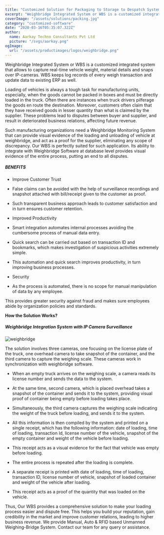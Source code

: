 ```yaml
---
title: "Customized Solution for Packaging to Storage to Despatch System "
excerpt: "Weighbridge Integrated System or WBS is a customized integrated system that allows to capture real-time vehicle weight, material   details and snaps over IP-cameras. WBS keeps log records of every weigh transaction and update data to existing ERP as well."
coverImage: "/assets/solutions/packing.jpg"
category: "customized-software"
date: "2020-03-16T05:35:07.322Z"
author:
  name: Aarkay Techno Consultants Pvt Ltd
  picture: "/svgs/aarkay.png"
ogImage:
  url: "/assets/productimages/logos/weighbridge.png"
---
```


Weighbridge Integrated System or WBS is a customized integrated system that allows to capture real-time vehicle weight, material details and snaps over IP-cameras. WBS keeps log records of every weigh transaction and update data to existing ERP as well.

Loading of vehicles is always a tough task for manufacturing units, especially, when the goods cannot be packed in boxes and must be directly loaded in the truck. Often there are instances when truck drivers pilferage the goods en route the destination. Moreover, customers often claim that they have received goods in lesser quantity than what is claimed by the supplier. These problems lead to disputes between buyer and supplier, and result in deteriorated business relations, affecting future revenue.

Such manufacturing organizations need a Weighbridge Monitoring System that can provide visual evidence of the loading and unloading of vehicle at weighbridge, and act as a proof for the supplier, eliminating any scope of discrepancy. Our WBS is perfectly suited for such application. Its ability to integrate with Weighbridge Software at database level provides visual evidence of the entire process, putting an end to all disputes.

##### BENEFITS

- Improve Customer Trust

- False claims can be avoided with the help of surveillance recordings and snapshot attached with bill/receipt given to the customer as proof.

- Such transparent business approach leads to customer satisfaction and in turn ensures customer retention.

- Improved Productivity

- Smart integration automates internal processes avoiding the cumbersome process of manual data entry.

- Quick search can be carried out based on transaction ID and bookmarks, which makes investigation of suspicious activities extremely simple.

- This automation and quick search improves productivity, in turn improving business processes.

- Security

- As the process is automated, there is no scope for manual manipulation of data by any employee.

This provides greater security against fraud and makes sure employees abide by organization policies and standards.

**How the Solution Works?**

##### Weighbridge Integration System with IP Camera Surveillance

![weighbridge](/assets/productimages/weighbridge.png "weighbridge")

The solution involves three cameras, one focusing on the license plate of the truck, one overhead camera to take snapshot of the container, and the third camera to capture the weighing scale. These cameras work in synchronization with weighbridge software.

- When an empty truck arrives on the weighing scale, a camera reads its license number and sends the data to the system.

- At the same time, second camera, which is placed overhead takes a snapshot of the container and sends it to the system, providing visual proof of container being empty before loading takes place.

- Simultaneously, the third camera captures the weighing scale indicating the weight of the truck before loading, and sends it to the system.

- All this information is then compiled by the system and printed on a single receipt, which has the following information: date of loading, time of loading, transaction Id, license number of the vehicle, snapshot of the empty container and weight of the vehicle before loading.

- This receipt acts as a visual evidence for the fact that vehicle was empty before loading.

- The entire process is repeated after the loading is complete.

- A separate receipt is printed with date of loading, time of loading, transaction ID, license number of vehicle, snapshot of loaded container and weight of the vehicle after loading.

- This receipt acts as a proof of the quantity that was loaded on the vehicle.

Thus, Our WBS provides a comprehensive solution to make your loading process easier and dispute free. This helps you build your reputation, gain credibility in the market and improve customer relations, leading to higher business revenue. We provide Manual, Auto & RFID based Unmanned Weighing-Bridge System. Contact our team for any query or assistance.
